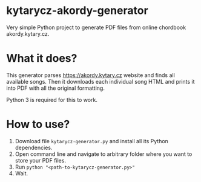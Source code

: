 # kytarycz-akordy-generator
Very simple Python project to generate PDF files from online chordbook akordy.kytary.cz.

# What it does?
This generator parses https://akordy.kytary.cz website and finds all available songs. Then it downloads each individual song HTML and prints it into PDF with all the original formatting.

Python 3 is required for this to work.

# How to use?
1. Download file `kytarycz-generator.py` and install all its Python dependencies.
2. Open command line and navigate to arbitrary folder where you want to store your PDF files.
3. Run `python "<path-to-kytarycz-generator.py>"`
4. Wait.